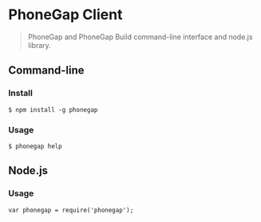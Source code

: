 # PhoneGap Client

> PhoneGap and PhoneGap Build command-line interface and node.js library.

## Command-line

### Install

    $ npm install -g phonegap

### Usage

    $ phonegap help

## Node.js

### Usage

    var phonegap = require('phonegap');

